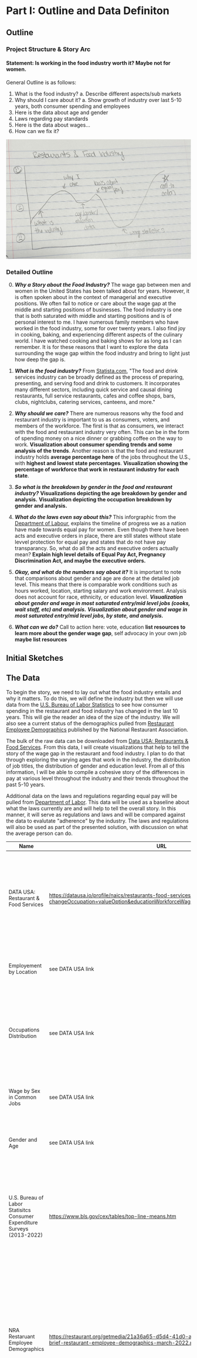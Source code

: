 # Part I: Outline and Data Definiton

## Outline
### Project Structure & Story Arc
#### Statement: Is working in the food industry worth it? Maybe not for women.
General Outline is as follows:
1. What is the food industry?
  a. Describe different aspects/sub markets
2. Why should I care about it?
  a. Show growth of industry over last 5-10 years, both consumer spending and employees
3. Here is the data about age and gender
4. Laws regarding pay standards
5. Here is the data about wages...
6. How can we fix it?

![Story Arc](/storyArc.jpg)

### Detailed Outline
0. ***Why a Story about the Food Industry?***
The wage gap between men and women in the United States has been talked about for years. However, it is often spoken about in the context of managerial and executive positions. We often fail to notice or care about the wage gap at the middle and starting positions of businesses. The food industry is one that is both saturated with middle and starting positions and is of personal interest to me. I have numerous family members who have worked in the food industry, some for over twenty years. I also find joy in cooking, baking, and experiencing different aspects of the culinary world. I have watched cooking and baking shows for as long as I can remember. It is for these reasons that I want to explore the data surrounding the wage gap within the food industry and bring to light just how deep the gap is.
1. ***What is the food industry?***
From [Statista.com](https://www.statista.com/markets/420/topic/494/food-drink-services/#overview), "The food and drink services industry can be broadly defined as the process of preparing, presenting, and serving food and drink to customers. It incorporates many different sectors, including quick service and causal dining restaurants, full service restaurants, cafes and coffee shops, bars, clubs, nightclubs, catering services, canteens, and more." 

2. ***Why should we care?***
There are numerous reasons why the food and restaurant industry is important to us as consumers, voters, and members of the workforce. The first is that as consumers, we interact with the food and restaurant industry very often. This can be in the form of spending money on a nice dinner or grabbing coffee on the way to work. **Visualization about consumer spending trends and some analysis of the trends**. Another reason is that the food and restaurant industry holds **average percentage here** of the jobs throughout the U.S., with **highest and lowest state percentages**. **Visualization showing the percentage of workforce that work in restaurant industry for each state**. 

3. ***So what is the breakdown by gender in the food and restaurant industry?*** **Visualizations depicting the age breakdown by gender and analysis.** **Visualization depicting the occupation breakdown by gender and analysis.**

4. ***What do the laws even say about this?***
This inforgraphic from the [Department of Labour](https://www.dol.gov/sites/dolgov/files/WB/508_Equal_Pay_Act_06212023.pdf), explains the timeline of progress we as a nation have made towards equal pay for women. Even though there have been acts and executive orders in place, there are still states without state levvel protection for equal pay and states that do not have pay transparancy. So, what do all the acts and executive orders actually mean? **Explain high level details of Equal Pay Act, Pregnancy Discrimination Act, and maybe the executive orders.**
   
5. ***Okay, and what do the numbers say about it?***
It is important to note that comparisons about gender and age are done at the detailed job level. This means that there is comparable work conditions such as hours worked, location, starting salary and work environment. Analysis does not account for race, ethnicity, or education level. 
***Visualization about gender and wage in most saturated entry/mid level jobs (cooks, wait staff, etc) and analysis.***
***Visualization about gender and wage in most saturated entry/mid level jobs, by state, and analysis.***

6. ***What can we do?***
Call to action here: vote, education **list resources to learn more about the gender wage gap**, self advocacy in your own job **maybe list resources**

## Initial Sketches



## The Data
To begin the story, we need to lay out what the food industry entails and why it matters. To do this, we will define the industry but then we will use data from the [U.S. Bureau of Labor Statistics](https://www.bls.gov/cex/tables/calendar-year/mean/cu-all-multi-year-2013-2020.pdf) to see how consumer spending in the restaurant and food industry has changed in the last 10 years. This will gie the reader an idea of the size of the industry. We will also see a current status of the demographics pulled from [Restaurant Employee Demographics](https://restaurant.org/getmedia/21a36a65-d5d4-41d0-af5c-737ab545d65a/nra-data-brief-restaurant-employee-demographics-march-2022.pdf) published by the National Restaurant Association.

The bulk of the raw data can be downloaded from [Data USA: Restaurants & Food Services](https://datausa.io/profile/naics/restaurants-food-services?changeOccupation=valueOption&educationWorkforceWage=wage&workforcePyramid=wage). From this data, I will create visualizations that help to tell the story of the wage gap in the restaurant and food industry. I plan to do that through exploring the varying ages that work in the industry, the distribution of job titles, the distribution of gender and education level. From all of this information, I will be able to compile a cohesive story of the differences in pay at various level throughout the industry and their trends throughout the past 5-10 years. 

Additional data on the laws and regulations regarding equal pay will be pulled from [Department of Labor](https://www.dol.gov/agencies/wb/equal-pay-protections). This data will be used as a baseline about what the laws currently are and will help to tell the overall story. In this manner, it will serve as regulations and laws and will be compared against the data to evalutate "adherence" by the industry. The laws and regulations will also be used as part of the presented solution, with discussion on what the average person can do.

| Name | URL | Description |
|------|-----|-------------|
|  DATA USA: Restaurant & Food Services    | https://datausa.io/profile/naics/restaurants-food-services?changeOccupation=valueOption&educationWorkforceWage=wage&workforcePyramid=wage    | There are four different datasets I pulled from this site. They are: Employement by Location, Occupations Distribution, Wage by Sex in Common Jobs, and Gender and Age.      |
| Employement by Location     |  see DATA USA link   |  Gives us the average salary for employees in the food industry by state from 2014-2020           |
| Occupations Distribution      |  see DATA USA link   |   For each entry, it gives the occupation title at various levels of aggregation along with the population size, wage statistics, and number of records         |
| Wage by Sex in Common Jobs      |  see DATA USA link   |  For each entry, gives us the average wage by year by job occupation, by sex      |
| Gender and Age      |  see DATA USA link   |    For each entry, gives us the year, gender, average salary, and age range   |
| U.S. Bureau of Labor Statisitcs Consumer Expenditure Surveys (2013-2022) | https://www.bls.gov/cex/tables/top-line-means.htm | This data set gives the annual consumer spending in various categories over each year. It will be used to show how general sending habits have changed on food outside of the home |
| NRA Restaruant Employee Demographics | https://restaurant.org/getmedia/21a36a65-d5d4-41d0-af5c-737ab545d65a/nra-data-brief-restaurant-employee-demographics-march-2022.pdf | Gives the most up to date published information (2022) on national restaurant employee demographics. This includes race, gender, age, education, and many other statistics. It may be used in conjunction with the DATA USA data sets to compare trends or as additional information|
| U.S. Department of Labour Women's Bureau: Equal Pay in the United States | https://www.dol.gov/sites/dolgov/files/WB/equalpay/508_WB_issuebrief-equal-pay_03142023.pdf | This is a brief issued by the Women's Bureau of the DOL that provides information and a timeline of equal pay regulations and legislation. It will be used as both background and as part of the call to action. |

## Method and Medium
There is a vast amount of data involved in this project from various sources. In order to keep it organized, data cleaning and preparation will be completed using Tableau Prep. Then, data analysis and visualizations for this project will be done utilzing Tableau Desktop. The story will be compiled and visualized utilizing Shorthand.

## References


  Dalrymple, Amy. *Equal Pay in the United States: Salary History Bans*. Issue Brief, Women’s Bureau U.S. Department of Labor, Mar. 2023, p. 12, https://www.dol.gov/sites/dolgov/files/WB/equalpay/508_WB_issuebrief-equal-pay_03142023.pdf.
  
  DATA USA. *RESTAURANTS & FOOD SERVICES*. CSV, https://datausa.io/profile/naics/restaurants-food-services?changeOccupation=valueOption&educationWorkforceWage=wage&workforcePyramid=wage. Accessed 24 Sept. 2023.

  “Food & Drink Services.” *Statista*, https://www.statista.com/markets/420/topic/494/food-drink-services/#overview. Accessed 26 Sept. 2023.

  National Restaurant Association. *Restaurant Employee Demographics*. Mar. 2022, p. 10, https://restaurant.org/getmedia/21a36a65-d5d4-41d0-af5c-737ab545d65a/nra-data-brief-restaurant-employee-demographics-march-2022.pdf.
  
  U.S. Bureau of Labor Statistics. *Average Annual Expenditures and Characteristics of All Consumer Units, Consumer Expenditure Surveys, 2013-2020*. Sept. 2021, https://www.bls.gov/cex/tables/calendar-year/mean/cu-all-multi-year-2013-2020.pdf.
  
  U.S. Bureau of Labor Statistics. *Average Annual Expenditures and Characteristics of All Consumer Units, Consumer Expenditure Surveys, 2021-2022*. Sept. 2023, https://www.bls.gov/cex/tables/calendar-year/mean/cu-all-multi-year-2021-2022.pdf.




